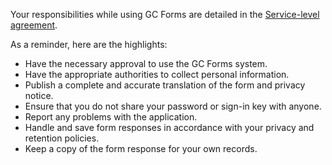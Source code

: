 Your responsibilities while using GC Forms are detailed in the [Service-level agreement](#). 

As a reminder, here are the highlights:

- Have the necessary approval to use the GC Forms system.
- Have the appropriate authorities to collect personal information.
- Publish a complete and accurate translation of the form and privacy notice.
- Ensure that you do not share your password or sign-in key with anyone.
- Report any problems with the application.
- Handle and save form responses in accordance with your privacy and retention policies.
- Keep a copy of the form response for your own records.
